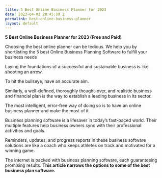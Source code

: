 ```yaml
---
title: 5 Best Online Business Planner for 2023
date: 2023-04-02 20:45:00 Z
permalink: best-online-business-planner
layout: default
---
```


**5 Best Online Business Planner for 2023 (Free and Paid)**

Choosing the best online planner can be tedious. We help you by shortlisting the 5 best Online Business Planning Software to fulfill your business needs

Laying the foundations of a successful and sustainable business is like shooting an arrow.

To hit the bullseye, have an accurate aim.

Similarly, a well-defined, thoroughly thought-over, and realistic business and financial plan is the way to establish a leading business in its sector.

The most intelligent, error-free way of doing so is to have an online business planner and make the most of it.

Business planning software is a lifesaver in today’s fast-paced world. Their multiple features help business owners sync with their professional activities and goals.

Reminders, updates, and progress reports in these business software solutions are like a coach who keeps athletes on track and motivated for a winning game.

The internet is packed with business planning software, each guaranteeing promising results. **This article narrows the options to some of the best business plan software.**